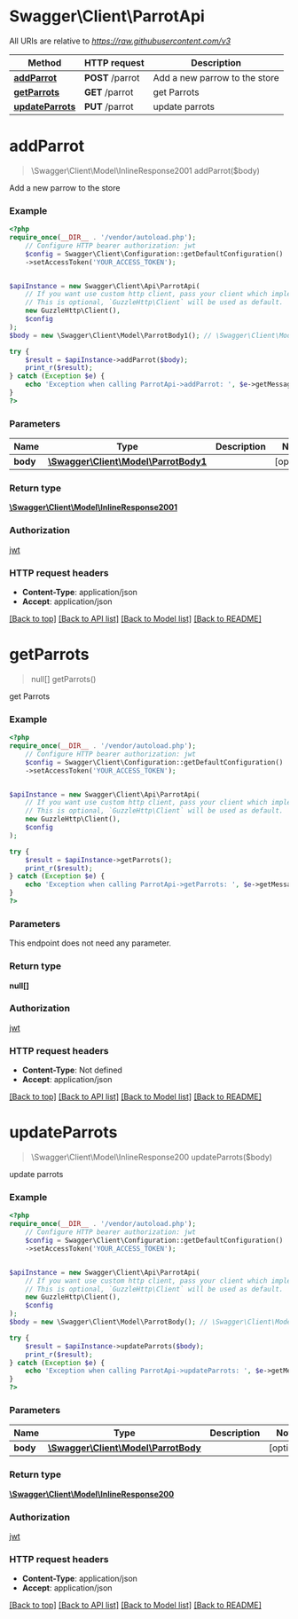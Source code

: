 # Swagger\Client\ParrotApi

All URIs are relative to *https://raw.githubusercontent.com/v3*

Method | HTTP request | Description
------------- | ------------- | -------------
[**addParrot**](ParrotApi.md#addparrot) | **POST** /parrot | Add a new parrow to the store
[**getParrots**](ParrotApi.md#getparrots) | **GET** /parrot | get Parrots
[**updateParrots**](ParrotApi.md#updateparrots) | **PUT** /parrot | update parrots

# **addParrot**
> \Swagger\Client\Model\InlineResponse2001 addParrot($body)

Add a new parrow to the store

### Example
```php
<?php
require_once(__DIR__ . '/vendor/autoload.php');
    // Configure HTTP bearer authorization: jwt
    $config = Swagger\Client\Configuration::getDefaultConfiguration()
    ->setAccessToken('YOUR_ACCESS_TOKEN');


$apiInstance = new Swagger\Client\Api\ParrotApi(
    // If you want use custom http client, pass your client which implements `GuzzleHttp\ClientInterface`.
    // This is optional, `GuzzleHttp\Client` will be used as default.
    new GuzzleHttp\Client(),
    $config
);
$body = new \Swagger\Client\Model\ParrotBody1(); // \Swagger\Client\Model\ParrotBody1 | 

try {
    $result = $apiInstance->addParrot($body);
    print_r($result);
} catch (Exception $e) {
    echo 'Exception when calling ParrotApi->addParrot: ', $e->getMessage(), PHP_EOL;
}
?>
```

### Parameters

Name | Type | Description  | Notes
------------- | ------------- | ------------- | -------------
 **body** | [**\Swagger\Client\Model\ParrotBody1**](../Model/ParrotBody1.md)|  | [optional]

### Return type

[**\Swagger\Client\Model\InlineResponse2001**](../Model/InlineResponse2001.md)

### Authorization

[jwt](../../README.md#jwt)

### HTTP request headers

 - **Content-Type**: application/json
 - **Accept**: application/json

[[Back to top]](#) [[Back to API list]](../../README.md#documentation-for-api-endpoints) [[Back to Model list]](../../README.md#documentation-for-models) [[Back to README]](../../README.md)

# **getParrots**
> null[] getParrots()

get Parrots

### Example
```php
<?php
require_once(__DIR__ . '/vendor/autoload.php');
    // Configure HTTP bearer authorization: jwt
    $config = Swagger\Client\Configuration::getDefaultConfiguration()
    ->setAccessToken('YOUR_ACCESS_TOKEN');


$apiInstance = new Swagger\Client\Api\ParrotApi(
    // If you want use custom http client, pass your client which implements `GuzzleHttp\ClientInterface`.
    // This is optional, `GuzzleHttp\Client` will be used as default.
    new GuzzleHttp\Client(),
    $config
);

try {
    $result = $apiInstance->getParrots();
    print_r($result);
} catch (Exception $e) {
    echo 'Exception when calling ParrotApi->getParrots: ', $e->getMessage(), PHP_EOL;
}
?>
```

### Parameters
This endpoint does not need any parameter.

### Return type

**null[]**

### Authorization

[jwt](../../README.md#jwt)

### HTTP request headers

 - **Content-Type**: Not defined
 - **Accept**: application/json

[[Back to top]](#) [[Back to API list]](../../README.md#documentation-for-api-endpoints) [[Back to Model list]](../../README.md#documentation-for-models) [[Back to README]](../../README.md)

# **updateParrots**
> \Swagger\Client\Model\InlineResponse200 updateParrots($body)

update parrots

### Example
```php
<?php
require_once(__DIR__ . '/vendor/autoload.php');
    // Configure HTTP bearer authorization: jwt
    $config = Swagger\Client\Configuration::getDefaultConfiguration()
    ->setAccessToken('YOUR_ACCESS_TOKEN');


$apiInstance = new Swagger\Client\Api\ParrotApi(
    // If you want use custom http client, pass your client which implements `GuzzleHttp\ClientInterface`.
    // This is optional, `GuzzleHttp\Client` will be used as default.
    new GuzzleHttp\Client(),
    $config
);
$body = new \Swagger\Client\Model\ParrotBody(); // \Swagger\Client\Model\ParrotBody | 

try {
    $result = $apiInstance->updateParrots($body);
    print_r($result);
} catch (Exception $e) {
    echo 'Exception when calling ParrotApi->updateParrots: ', $e->getMessage(), PHP_EOL;
}
?>
```

### Parameters

Name | Type | Description  | Notes
------------- | ------------- | ------------- | -------------
 **body** | [**\Swagger\Client\Model\ParrotBody**](../Model/ParrotBody.md)|  | [optional]

### Return type

[**\Swagger\Client\Model\InlineResponse200**](../Model/InlineResponse200.md)

### Authorization

[jwt](../../README.md#jwt)

### HTTP request headers

 - **Content-Type**: application/json
 - **Accept**: application/json

[[Back to top]](#) [[Back to API list]](../../README.md#documentation-for-api-endpoints) [[Back to Model list]](../../README.md#documentation-for-models) [[Back to README]](../../README.md)

